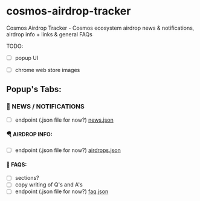 # cosmos-airdrop-tracker
Cosmos Airdrop Tracker - Cosmos ecosystem airdrop news & notifications, airdrop info + links & general FAQs

TODO:

- [ ] popup UI

- [ ] chrome web store images

## Popup's Tabs:

### 📰 NEWS / NOTIFICATIONS
   * [ ] endpoint (.json file for now?) [news.json](https://github.com/jasbanza/cosmos-airdrop-tracker/blob/main/endpoints/news.json)

#### 🪂 AIRDROP INFO:
   * [ ] endpoint (.json file for now?) [airdrops.json](https://github.com/jasbanza/cosmos-airdrop-tracker/blob/endpoints/airdrops.json)

#### 🤔 FAQS:
   * [ ] sections?
   * [ ] copy writing of Q's and A's
   * [ ] endpoint (.json file for now?) [faq.json](https://github.com/jasbanza/cosmos-airdrop-tracker/blob/main/endpoints/faq.json)
